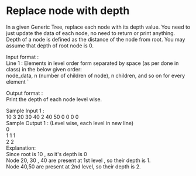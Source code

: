 # Replace node with depth




In a given Generic Tree, replace each node with its depth value. You need to just update the data of each node, no need to return or print anything. Depth of a node is defined as the distance of the node from root. You may assume that depth of root node is 0.              

Input format :           
Line 1 : Elements in level order form separated by space (as per done in class) in the below given order:            
node_data, n (number of children of node), n children, and so on for every element `            

Output format :          
Print the depth of each node level wise.       

Sample Input 1 :        
10 3 20 30 40 2 40 50 0 0 0 0          
Sample Output 1 : (Level wise, each level in new line)          
0            
1 1 1             
2 2         
Explanation:          
Since root is 10 , so it's depth is 0                           
Node 20, 30 , 40 are present at 1st level , so their depth is 1.          
Node 40,50 are present at 2nd level, so their depth is 2.              
